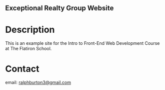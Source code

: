 Exceptional Realty Group Website
---

# Description

This is an example site for the Intro to Front-End Web Development Course at The Flatiron School.

# Contact

email: ralphburton3@gmail.com
